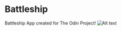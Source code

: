 # Battleship
Battleship App created for The Odin Project!
![Alt text](./battleship.gif?raw=true "Battleship gif")
